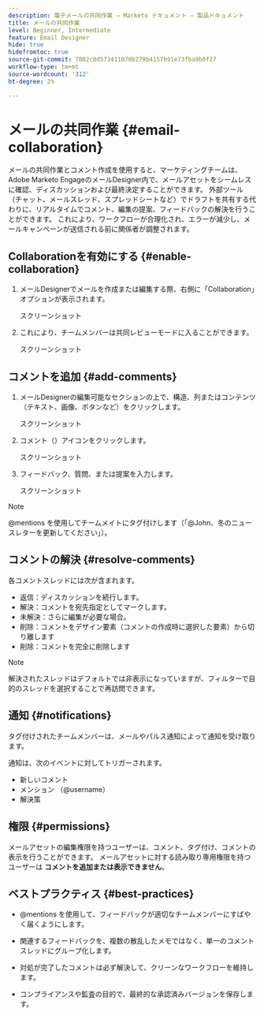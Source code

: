 ```yaml
---
description: 電子メールの共同作業 – Marketo ドキュメント – 製品ドキュメント
title: メールの共同作業
level: Beginner, Intermediate
feature: Email Designer
hide: true
hidefromtoc: true
source-git-commit: 7082c8d573411070b279b4157b91e73fba9b0f27
workflow-type: tm+mt
source-wordcount: '312'
ht-degree: 2%

---
```


# メールの共同作業 {#email-collaboration}

メールの共同作業とコメント作成を使用すると、マーケティングチームは、Adobe Marketo EngageのメールDesigner内で、メールアセットをシームレスに確認、ディスカッションおよび最終決定することができます。 外部ツール（チャット、メールスレッド、スプレッドシートなど）でドラフトを共有する代わりに、リアルタイムでコメント、編集の提案、フィードバックの解決を行うことができます。 これにより、ワークフローが合理化され、エラーが減少し、メールキャンペーンが送信される前に関係者が調整されます。


## Collaborationを有効にする {#enable-collaboration}

1. メールDesignerでメールを作成または編集する際、右側に「Collaboration」オプションが表示されます。

   スクリーンショット

1. これにより、チームメンバーは共同レビューモードに入ることができます。

   スクリーンショット

## コメントを追加 {#add-comments}

1. メールDesignerの編集可能なセクションの上で、構造、列またはコンテンツ（テキスト、画像、ボタンなど）をクリックします。

   スクリーンショット

1. コメント（）アイコンをクリックします。

   スクリーンショット

1. フィードバック、質問、または提案を入力します。

   スクリーンショット

>[!NOTE]
>
>@mentions を使用してチームメイトにタグ付けします（「@John、冬のニュースレターを更新してください」）。

## コメントの解決 {#resolve-comments}

各コメントスレッドには次が含まれます。

* 返信：ディスカッションを続行します。
* 解決：コメントを宛先指定としてマークします。
* 未解決：さらに編集が必要な場合。
* 削除：コメントをデザイン要素（コメントの作成時に選択した要素）から切り離します
* 削除：コメントを完全に削除します

>[!NOTE]
>
>解決されたスレッドはデフォルトでは非表示になっていますが、フィルターで目的のスレッドを選択することで再訪問できます。

## 通知 {#notifications}

タグ付けされたチームメンバーは、メールやパルス通知によって通知を受け取ります。

通知は、次のイベントに対してトリガーされます。

* 新しいコメント
* メンション （@username）
* 解決策

## 権限 {#permissions}

メールアセットの編集権限を持つユーザーは、コメント、タグ付け、コメントの表示を行うことができます。 メールアセットに対する読み取り専用権限を持つユーザーは **コメントを追加または表示できません**。

## ベストプラクティス {#best-practices}

* @mentions を使用して、フィードバックが適切なチームメンバーにすばやく届くようにします。

* 関連するフィードバックを、複数の散乱したメモではなく、単一のコメントスレッドにグループ化します。

* 対処が完了したコメントは必ず解決して、クリーンなワークフローを維持します。

* コンプライアンスや監査の目的で、最終的な承認済みバージョンを保存します。
